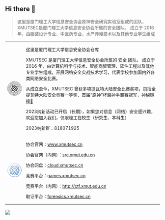 ## Hi there 👋

> 这里是厦门理工大学信息安全协会原神安全研究实验室组成的团队，XMUTSEC是厦门理工大学信息安全协会所属的安全团队。 成立于 2016 年，由服装设计专业、中医药专业、水产养殖技术以及其他专业学生组成

<table border="0">
  <tr>
    <td><img src="https://github.com/xmutsec/.github/raw/main/profile/biglogo.png" align="center" width="200px"></td>
    <td>
      <p>这里是厦门理工大学信息安全协会仓库</p>
      <p>XMUTSEC 是厦门理工大学信息安全协会所属的 安全 团队。 成立于 2016 年，由计算机科学与技术、智能商贸管理、软件工程以及其他专业学生组成，开展网络安全实战技术学习，代表学校参加国内外各类网络安全比赛。</p>
      <p>从成立至今，XMUTSEC 曾获多项提瓦特大陆安全比赛奖项，包括全提瓦特大陆安全竞赛一等奖、首届“原神”杯魔神争霸赛冠军，<a href="https://www.xmutsec.cn/award">神秘链接🔗</a></p>
      <p>2023纳新活动已开启（长期），如果您对信息（网络）安全感兴趣，欢迎您加入我们，仅限理工在校生（研究生、本科生）</p>
      <p>2023纳新群：818071925</p>
    </td>
  </tr>
  <tr>
    <td><img src="https://github.com/xmutsec/.github/raw/main/profile/xisc.png" align="center" width="200px"></td>
    <td>
      <p>协会官网：<a href="https://www.xmutsec.cn">www.xmutsec.cn</a></p>
      <p>协会官网（内网）：<a href="http://src.xmut.edu.cn">src.xmut.edu.cn</a></p>
      <p>协会网盘：<a href="https://cloud.xmutsec.cn">cloud.xmutsec.cn</a></p>
      <p>竞赛平台：<a href="https://games.xmutsec.cn">games.xmutsec.cn</a></p>
      <p>竞赛平台（内网）：<a href="http://ctf.xmut.edu.cn">http://ctf.xmut.edu.cn</a></p>
      <p>取证平台：<a href="https://forensics.xmutsec.cn">forensics.xmutsec.cn</a></p>
    </td>
  </tr>
</table>

<img src="https://github.com/xmutsec/.github/blob/main/profile/%E6%89%AB%E7%A0%81_%E6%90%9C%E7%B4%A2%E8%81%94%E5%90%88%E4%BC%A0%E6%92%AD%E6%A0%B7%E5%BC%8F-%E7%99%BD%E8%89%B2%E7%89%88.png?raw=true" align="center">
